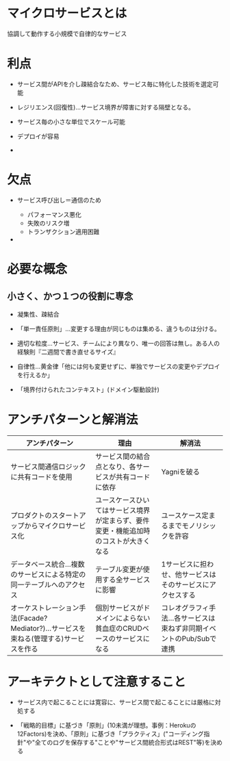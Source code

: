 # マイクロサービスとは

協調して動作する小規模で自律的なサービス

# 利点

+ サービス間がAPIを介し疎結合なため、サービス毎に特化した技術を選定可能

+ レジリエンス(回復性)…サービス境界が障害に対する隔壁となる。

+ サービス毎の小さな単位でスケール可能

+ デプロイが容易

+

# 欠点

+ サービス呼び出し＝通信のため
  + パフォーマンス悪化
  + 失敗のリスク増
  + トランザクション適用困難

+

# 必要な概念

## 小さく、かつ１つの役割に専念

+ 凝集性、疎結合

+ 「単一責任原則」…変更する理由が同じものは集める、違うものは分ける。

+ 適切な粒度…サービス、チームにより異なり、唯一の回答は無し。ある人の経験則『二週間で書き直せるサイズ』

+ 自律性…黄金律「他には何も変更せずに、単独でサービスの変更やデプロイを行えるか」

+ 「境界付けられたコンテキスト」(ドメイン駆動設計)

# アンチパターンと解消法

アンチパターン | 理由 | 解消法
-------------- | ---- | ------
サービス間通信ロジックに共有コードを使用 | サービス間の結合点となり、各サービスが共有コードに依存 | Yagniを破る
プロダクトのスタートアップからマイクロサービス化 | ユースケースひいてはサービス境界が定まらず、要件変更・機能追加時のコストが大きくなる | ユースケース定まるまでモノリシックを許容
データベース統合…複数のサービスによる特定の同一テーブルへのアクセス | テーブル変更が使用する全サービスに影響 | 1サービスに担わせ、他サービスはそのサービスにアクセスする
オーケストレーション手法(Facade? Mediator?)…サービスを束ねる(管理する)サービスを作る | 個別サービスがドメインによらない貧血症のCRUDベースのサービスになる | コレオグラフィ手法…各サービスは束ねず非同期イベントのPub/Subで連携

# アーキテクトとして注意すること

+ サービス内で起こることには寛容に、サービス間で起こることには厳格に対処する

+ 「戦略的目標」に基づき「原則」(10未満が理想。事例：Herokuの12Factors)を決め、「原則」に基づき「プラクティス」("コーディング指針"や"全てのログを保存する"ことや"サービス間統合形式はREST"等)を決める
